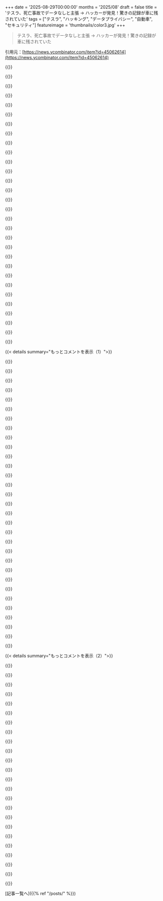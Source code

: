 +++
date = '2025-08-29T00:00:00'
months = '2025/08'
draft = false
title = 'テスラ、死亡事故でデータなしと主張 → ハッカーが発見！驚きの記録が車に残されていた'
tags = ["テスラ", "ハッキング", "データプライバシー", "自動車", "セキュリティ"]
featureimage = 'thumbnails/color3.jpg'
+++

> テスラ、死亡事故でデータなしと主張 → ハッカーが発見！驚きの記録が車に残されていた

引用元：[https://news.ycombinator.com/item?id=45062614](https://news.ycombinator.com/item?id=45062614)




{{<matomeQuote body="https://archive.is/s1psp" userName="metaphor" createdAt="2025/08/29 12:10:05" color="">}}




{{<matomeQuote body="数年前にeBayでModel 3のインフォテインメントユニット買ってハッキングしたら、データ量がヤバかったんだ。VINから廃車オークション見つけて、最終的な事故場所がNC州のT字路だってわかったよ。Googleストリートビューで見たら、その車がぶつかったであろう木が見えたね。過去のオーナーの生活（家、職場、行ったお店）とか、GPSの位置情報が全部記録されてたんだ。" userName="clipclopflop" createdAt="2025/08/29 12:45:35" color="#ff33a1">}}




{{<matomeQuote body="これってTeslaだけじゃないんだよな。現代のほとんどのインフォテインメントシステムに当てはまることなんだ。車はもう顧客のものじゃなくて、メーカーにとっては継続的な収益源って、上層部は考えてるんだよ。キャリアの初期に有名自動車会社のインフォテインメントチームで働いてたけど、顧客のプライバシーとデータについては毎日上司や他のエンジニアと議論してたけど、いつも少数派だったんだ。" userName="Shocka1" createdAt="2025/09/04 16:44:36" color="#38d3d3">}}




{{<matomeQuote body="へー！ハードウェアってどんな感じ？LinuxっぽいコンピューターにSDカードとかSSDが入ってるの？ファイルシステムは何？" userName="foobarian" createdAt="2025/08/29 13:26:58" color="">}}




{{<matomeQuote body="ハードウェア的には、古いユニットはIntel AtomベースのCPUだったよ（最新世代はAMDだと思うけどね）。ハードウェアは典型的な組み込みシステムって感じで、CPU＋eMMC＋Bluetooth/Wi-Fi MCU＋セルラー子カード。OSはLinuxとQT UIなんだ。新しいハードウェアだと変わってるはずだけど、前の世代は暗号化（dmcrypt）を使ってなかったから、データは全部保護されてなかったんだ。" userName="clipclopflop" createdAt="2025/08/29 14:24:32" color="#ff33a1">}}




{{<matomeQuote body="追記だけど、実際の自動運転部分のハードウェアスタックは、2つのカスタムARMチップを搭載した全く別のボードなんだ。ハードウェアとソフトウェアはもっと厳重にロックダウンされてて、OSやデータにはアクセスできないよ。Greenみたいな人たちが手に入れた自動運転の情報は、たぶん初代Model Sの自動運転ハードウェアがもっと防御が甘くて、アクセスしやすかった頃のものだと思うな。" userName="clipclopflop" createdAt="2025/08/29 14:52:34" color="#45d325">}}




{{<matomeQuote body="ここでの”ロックダウン”ってどういう意味？これってDRM関連、例えばHDCPやBlu-rayの暗号化キーがネットに流出したのとほぼ同じ状況じゃないの？せいぜい復号キーが各車にカスタムで、再現不可能（例えば、ランダムな製造プロセスで作られる）で、Teslaがこれを読み取ってそのキーでしか開けられないように全部暗号化するってこと？でも、復号されたデータは全部”オンダイ”に保たれるの？（それともRAMも暗号化されてるの？）" userName="pas" createdAt="2025/08/29 16:05:33" color="#45d325">}}




{{<matomeQuote body="ロックダウンってのは、ストレージデバイスがSoC/CPUを使って、ヒューズやOTPに書き込まれたキー（これは通常デバイスごとに異なるキー）でオンザフライで暗号化・復号されることだよ。ブートROM/ローダーは署名されたファームウェアイメージを要求するし、外部インターフェース（攻撃対象）への露出も制限されてる。俺の記憶だと、SoCに接続されてたUARTインターフェースですら、ブートローダーのかなり早い段階で無効化されてて、1つか2つのメッセージしか露出してなかったね。RAMが暗号化されてるなんてのは見たことないな。そろそろあのボードをストレージから引っ張り出して、もう少し突っ込んで調べてみる時期かもね。フォルトインジェクションにはあんまり強くないって話だし。" userName="clipclopflop" createdAt="2025/08/29 17:54:17" color="#45d325">}}




{{<matomeQuote body="最近の組み込みチップでは、外部プロセス（フラッシュ）用にオンダイ暗号化キーを生成するのが一般的になってるし、ROM用のワンタイム暗号化キー（オンダイROMに書き込まれた後、製造時に消去される）だってあり得るよ。RAMの暗号化は、チップが起動ごとに内部でキーを生成できるから、基本的にタダみたいなものなんだ。もっと深いロックダウンも可能だけど、深くなるほど一般的じゃないね。オンダイキーにたどり着くのは、ブートローダー攻撃を見つけられない限り、ほぼ不可能だよ。ブートローダー攻撃を探すこと自体が、場合によっては国際的な兵器条約の破壊に匹敵するって法的に言われることもあるくらいだし。ナビゲーションデータなんかにはフリートキーもあるだろうし、もちろん公開鍵ベースのファームウェア署名もね。これは今や当然の標準だよ。" userName="bdamm" createdAt="2025/08/29 16:27:44" color="#785bff">}}




{{<matomeQuote body="セキュアなコンピューティングってやつは登場したみたいだね。でも、俺たちにはその鍵がないんだよな。次はFairPhoneとか他のオープンなスマホに資金を出して、生き残れるように応援しなきゃな。ネットワークもオープンなスマホの参加を認めてくれるといいんだけどさ。" userName="pas" createdAt="2025/09/02 11:38:45" color="">}}




{{<matomeQuote body="TeslaのシステムはWindowsで、UIはC#じゃないかなって思うんだよね。UIの仕事で誘われたんだけど、もっと近かったら絶対飛びついてたな。当時、俺はちょっとしたTeslaファンボーイだったし、オフィス向かいのPalo AltoのDeer Creek Roadのあのエリアもすごく好きだったんだよ。" userName="gwbas1c" createdAt="2025/08/29 13:34:27" color="">}}




{{<matomeQuote body="Tesla MotorsのLinux関連のGitHubリポジトリはこれだよ。<br>https://github.com/teslamotors/linux" userName="flutas" createdAt="2025/08/29 13:41:45" color="#ff5733">}}




{{<matomeQuote body="もしこれ（TeslaのインフォテインメントシステムがWindowsやC#だという話）が本当なら、Teslaだけが業界で使えるカーインフォテインメントシステムを持ってるなんてことにはならないはずだよな。" userName="iamjake648" createdAt="2025/08/29 14:49:27" color="">}}




{{<matomeQuote body="TeslaのシステムはLinuxで、UIはQtなんだぜ。" userName="dagmx" createdAt="2025/08/29 13:50:32" color="#ff5733">}}




{{<matomeQuote body="以前のオーナーの生活…そしてもしかしたら死の一端が見えるってこと？" userName="normie3000" createdAt="2025/08/29 13:35:39" color="">}}




{{<matomeQuote body="その地域のニュース記事を調べてみたけど、報告されてる死亡事故は何も見つからなかったな。でも、もしかしたらってこともあるのか？" userName="clipclopflop" createdAt="2025/08/29 14:25:40" color="">}}




{{<matomeQuote body="roadway.reportとHacker Newsへの投稿だよ。<br>https://roadway.report/<br>https://news.ycombinator.com/item?id=41012443" userName="js2" createdAt="2025/08/29 15:44:43" color="#38d3d3">}}




{{<matomeQuote body="クラッシュデータがTeslaに自動送信されて、送られたらすぐ削除対象になるって理解で合ってる？もしそう設計されてるなら、Teslaがデータに単独でアクセスして、使うかどうか決めるためとしか思えないな。これは裁判ではダメなはずだけど、今のところ通ってるみたいだね。Teslaサーバーでのクラッシュデータ削除には監査証跡があるべきだけど、本当のところどうなのかは分からないな。" userName="fabian2k" createdAt="2025/08/29 12:38:39" color="#ff5733">}}




{{<matomeQuote body="優しく見れば、クラッシュ後に外部の人が車やメモリにアクセスして、オーナーのプライベートデータが漏れる可能性があるってことだよな。あと、車のデータが公になったら、誰がどう見せるかで言いなりになるから、調査は専門家だけがアクセスできた方が安全なんだろう。飛行機のフライトレコーダーが事故後に生データをすぐには公開しないのと似てるね。" userName="lgeorget" createdAt="2025/08/29 13:07:29" color="#ff33a1">}}




{{<matomeQuote body="テスラがデータをしっかり保存して当局に渡すならいいんだけど、データはデバイス上でほぼ無保護だったし、復元もできなかったかもね。テスラは顧客のプライバシーを尊重することで知られてないし、事故の詳細を公表したこともあるんだ。それに、AutopilotやFSDに不利なデータを「紛失」する動機もあるからね。" userName="fabian2k" createdAt="2025/08/29 13:11:34" color="#ff33a1">}}




{{<matomeQuote body="個人的には、自分の車が勝手に当局にチクるのは嫌だな。" userName="sanex" createdAt="2025/08/29 13:20:04" color="">}}




{{<matomeQuote body="「テスラがデータに単独アクセス」って言うけど、全ての自動車メーカーがそうだよ。データ記録や取得に標準規格はないし、部品によってはサプライヤーしか読み取れないデータもあるんだ。" userName="phkahler" createdAt="2025/08/29 13:47:50" color="#ff33a1">}}




{{<matomeQuote body="もしテスラにアップロードされる他の種類のデータがあって、衝突データもそのコードを流用してたら、テスラに保存された時点で車からデータを消すのは、ストレージ不足を防ぐ合理的理由になる。もちろん、衝突事故の場合は最善じゃないけど、悪意で消されたわけじゃない可能性もあるってこと。" userName="Someone" createdAt="2025/08/29 13:00:52" color="#ff5c5c">}}




{{<matomeQuote body="ほとんど間違ってるよ。少なくともアメリカではね。車にEDRがあれば、収集するデータは法律で定められてる。取得に標準インターフェースはないけど、メーカーは第三者が使える商用データ取得ツールを提供しなきゃいけないんだ。<br>https://www.ecfr.gov/current/title-49/subtitle-B/chapter-V/p..." userName="dghlsakjg" createdAt="2025/08/29 14:42:39" color="#785bff">}}




{{<matomeQuote body="「この通話は品質向上のため録音されます」みたいなもんだろ。録音されると困る場合は「録音されてない」ってことにして、都合がいい時だけ記録があるってね。テスラは顧客データ（大量にあるのに）の扱いがずさんなことで有名。最近、車内ビデオが社内で回し見されてたって記事もあったし、自動運転のテスラでポルノ女優が撮影した映像も、「品質向上のため」に社内を回ったんだろうな。" userName="ChrisMarshallNY" createdAt="2025/08/29 14:23:11" color="#ff5c5c">}}




{{<matomeQuote body="ドライバーが自分の行動に責任を持つ世界は、公正で安全だと思う。もし不注意や無謀な運転で事故を起こしたら、事実が明らかになってそれ相応の罰を受けるべきだ。無関係な人が他人のミスの責任を負うよりずっといい。そうすれば、みんな無謀な運転を二度としないようになるだろうし、もしならなくても、少なくとも自業自得ってこと。" userName="sfn42" createdAt="2025/08/29 16:43:08" color="#ff33a1">}}




{{<matomeQuote body="データ保持は法律部門にとって最重要事項だ。コードの再利用でデータ保持の決定が偶然に行われるなんてありえない。データが記録されるたびに、法律部門は裁判官の前で手ぶらにならないよう、保持についてすぐに確認する。車が記録するすべてのバイトと、その管理方法は、法律部門によって細部まで文書化されるはずだよ。" userName="cube00" createdAt="2025/08/29 13:19:37" color="#38d3d3">}}




{{<matomeQuote body="この見方が正しいと思う。プライバシーはすごく重要だけど、車は基本的に凶器だ。公道で使うなら、プライバシーと他の利益のバランスを取る責任が多少は伴うはずだよ。" userName="atq2119" createdAt="2025/08/29 21:32:09" color="#ff5c5c">}}




{{<matomeQuote body="「この通話は品質向上のため録音されます」ってのは、免責事項だけど、録音の許可も与えてるってことだよ。" userName="criddell" createdAt="2025/08/29 14:35:50" color="">}}




{{<matomeQuote body="あなたの車じゃなくて、テスラからライセンスされたソフトウェアが個人情報を晒してるんだよ。" userName="souterrain" createdAt="2025/08/29 13:53:46" color="#ff5733">}}




{{< details summary="もっとコメントを表示（1）">}}

{{<matomeQuote body="この法律って空車重量が2,495kg（5,500ポンド）以下の車が対象みたいだね。俺のF-150ですら対象外になりそうだよ。" userName="sidewndr46" createdAt="2025/08/29 15:17:42" color="">}}




{{<matomeQuote body="そうだよね。会社との通話を録音してた知り合いがいて、免責事項がないと「この通話は録音されてます」って伝えてたらしい。そしたらほとんどの会社がすぐに電話切ったって言ってたな。でも、その録音が役に立ったって話は聞いたことないけどね。" userName="ChrisMarshallNY" createdAt="2025/08/29 14:45:38" color="">}}




{{<matomeQuote body="それってちょっとバカな反応だよ、ごめんね。<br>車が情報を晒すってことは、逆に相手のドライバーを晒したり、自分が悪くないって証明したりもできるってことだよ。" userName="renox" createdAt="2025/08/30 07:13:43" color="#ff5733">}}




{{<matomeQuote body="電子機器を最小限にした車の制御ユニットって手に入らないのが残念だね。実装されてないはずの機能が動くなんて、面白いよね。" userName="salawat" createdAt="2025/08/29 14:10:45" color="">}}




{{<matomeQuote body="俺の過失じゃないなら喜んでデータ公開するよ。もし俺の過失なら、アメリカ合衆国憲法修正第5条の権利を行使して公開を拒否するね。もし俺が意識不明になったら、どうでもいいから遺産で公開してくれ。" userName="sanex" createdAt="2025/08/30 12:51:01" color="#785bff">}}




{{<matomeQuote body="車は追跡装置なんてなくても、100年も前から公道で使われてたんだぜ。" userName="miohtama" createdAt="2025/08/30 20:06:39" color="">}}




{{<matomeQuote body="「うっかり」都合の悪いデータを全部削除できないって法律があるの？" userName="onlyrealcuzzo" createdAt="2025/08/29 15:17:06" color="">}}




{{<matomeQuote body="そうだよな。多くの罪のない人が、車の運転の責任を理解してないバカのせいで大変な目に遭ったり、命を落としたりしてきたんだ。<br>もしテクノロジーでそういう奴らを裁けるなら、俺は100%賛成。奴らは報いを受けるべきだし、被害者は正義を得るべきだよ。" userName="sfn42" createdAt="2025/08/30 21:51:37" color="#45d325">}}




{{<matomeQuote body="データの保持や削除は法律的に重要だよね。Teslaのソフトウェアの訓練データに保持義務があるかは不明だけど。<br>「コードの再利用でこういうミスは起きない」って言うけど、Teslaならありえそうだよ。<br>例えば、クラッシュ時にデータ全アップロードする機能の後に「アップロードしたらデータ削除」機能を追加したら、こういうバグは簡単に起きるだろうね。" userName="Someone" createdAt="2025/08/29 14:08:05" color="#ff5733">}}




{{<matomeQuote body="電気自動車ってバッテリー管理や効率、ルート計画とか、コンピューターがめっちゃ重要なんだよな。エンジン車とは全然違う。Teslaがこれに力を入れてるのは正解だね。Slateみたいな会社がどう出るか楽しみ。" userName="MetaWhirledPeas" createdAt="2025/08/29 16:36:55" color="#ff5733">}}




{{<matomeQuote body="昔、ある男が録音した電話会話でEvil Corpを訴えた話があったな。Evil Corpは「同意がないから違法だ！」って言ったけど、男はEvil Corpの免責事項に「通話は録音される」って書いてあるじゃんって反論。裁判官が男の味方について訴訟が進んだんだ。Evil Corpはケーブル会社だったような…。" userName="jimt1234" createdAt="2025/08/29 16:03:35" color="#45d325">}}




{{<matomeQuote body="俺が「最小限」って言ったのはね、メーカーが広範囲なデータ収集やソフトウェアでの機能制限なしに、必要最低限の機能だけ提供するって意味だったんだ。でも実際は、監視とか搾取目的のシステムを支えるためにソフトウェアが使われてるじゃん？これじゃ「最小限」とは言えないよな。" userName="salawat" createdAt="2025/08/29 17:36:56" color="#45d325">}}




{{<matomeQuote body="データが記録されたら法務部がすぐにデータ保持について確認するって話だけど、俺の経験だと、むしろディスカバリーでの予期せぬ事態を避けるために、メールを90日で自動削除するポリシーを設定してるぜ。" userName="mattmcknight" createdAt="2025/08/29 14:34:14" color="">}}




{{<matomeQuote body="これって大型トラックには関係ないかもだけど、ほとんどのセダンは当てはまるよね。もしかして「大型車の方が安く作れる」って話と関係あるのかな？" userName="jayd16" createdAt="2025/08/29 15:26:25" color="">}}




{{<matomeQuote body="「俺には修正第5条の権利はない！」って言ってるけど、それは違うぞ。修正第5条は自己負罪を強要されない権利だ。犯罪を犯したか分からない事故には適用されないし、政府からの強制に抵抗する権利であって、自分の持ち物が証拠になるのは防げない。血まみれのナイフが証拠にならないなんて馬鹿げてるだろ？民事訴訟で証拠を出さないと、法廷侮辱罪になるぞ。" userName="mjx0" createdAt="2025/08/30 22:21:58" color="#785bff">}}




{{<matomeQuote body="全員が追跡されるような社会を望むなら、それは今の中国と一緒だぞ。プライバシーがないことには代償があるんだ。「100%賛成」なら、今すぐ中国に移住すればいいじゃん。" userName="miohtama" createdAt="2025/08/31 09:40:59" color="#45d325">}}




{{<matomeQuote body="「俺の友人が『この通話は録音されてます』って言うと、企業はすぐ電話を切ったらしい。」誰かが録音宣言したら、電話を切るべきだよ。大抵、法的に使うための脅しだからな。企業側なら、上司や法務部に報告すべき。顧客サポートが録音するのは、客がサポートとのやり取りについて嘘をつくことが多すぎるからだよ。昔は「無料交換って言われた！」とか嘘をつく奴が多かったけど、録音で全部バレてたんだ。" userName="Aurornis" createdAt="2025/08/29 16:01:08" color="#38d3d3">}}




{{<matomeQuote body="陪審員に見せられたビデオで、Teslaは170フィート先の車両と116フィート先の歩行者を検知してたらしい。なのに、ビデオを見ると、McGeeが近づくにつれて、Teslaはアンゴロのトラックを通り抜けるルートを計画してたんだって。まさに彼と彼女が標識の陰に立ってた場所だぜ。Teslaは検知してるのに、そこを突っ切るルートを選ぶのかよ？このソフトウェア、マジでヤバすぎないか？" userName="breadwinner" createdAt="2025/08/29 13:56:44" color="#45d325">}}




{{<matomeQuote body="やばい動画がこれだよ: https://vimeo.com/1093113127/e1fb6c359c<br>歩行者を検知してその中を通り抜ける経路を計画する、どころじゃない。歩行者を轢いて、さらにその中を通り抜ける経路を計画して仕留めるって、これもうめちゃくちゃだろ。" userName="Veserv" createdAt="2025/08/29 16:06:32" color="">}}




{{<matomeQuote body="うわー！最悪なのは、Teslaが子供を轢いたことすら検知してなかったってことだよ。これだとひき逃げの罪にも問われるぞ。車陰から飛び出してきた子供を轢くのは、状況によっては人間でもありえるかもしれない。でも、人間なら何事もなかったかのように走り続けるなんてしないよ（よほどの鬼畜じゃない限りね）。" userName="insane_dreamer" createdAt="2025/08/29 18:22:25" color="#ff33a1">}}




{{<matomeQuote body="それだけじゃないぞ、人間なら法律で決められてるスクールバスのために止まるはずだろ。だから、エラーは(1)スクールバスで車を止めないこと、(2)子供を轢いたこと、(3)子供を轢いたことを検知しなかったことの3つだな。" userName="breadwinner" createdAt="2025/08/29 19:06:29" color="#ff5c5c">}}




{{<matomeQuote body="問題は、このソフトウェアがとてつもなく高い耐障害性を持たなきゃいけないのに、これだけ複雑だとそれがめちゃくちゃ難しいってことだ。99.9%の精度じゃ全然足りないんだよ。だって、スクールバス1000台を通過するたびに子供を殺すかもしれないってことだからな。コンピュータが昔より多くの仕事をしてるのに、いまだに飛行機にパイロットがいるのはそのためだろ。" userName="insane_dreamer" createdAt="2025/08/29 19:36:43" color="#ff5c5c">}}




{{<matomeQuote body="俺はWaymoに何度も乗ったことあるけど、いつもスムーズだったよ。だから自動運転は可能なはずなんだ。TeslaのCEOが「人間は運転に目しか使わないから、ウチの車はカメラだけでLiDARは不要」みたいな独断的なルールを決めてるのが問題なんだよな。ロボットカーは人間と同じようには運転できないってことを、彼は受け入れるべきだ。ロボットカーは人間よりうまく運転できるけど、それは彼ら自身のやり方でやらなきゃいけないんだ。" userName="breadwinner" createdAt="2025/08/29 20:10:27" color="#ff33a1">}}




{{<matomeQuote body="タクシーは違うよね。ロボタクシーなら、何かあったときに自分のせいにならないから乗ってもいいかなって思うかもしれない。バスや電車と同じだ。でも、FSD搭載の自家用車（LiDARがあろうとなかろうと）は、高速道路みたいな特定の状況を除いては信用しないよ。だって、もし何かあったらFSDが失敗したとしても、結局俺の責任になるだろうからね。" userName="insane_dreamer" createdAt="2025/08/30 00:26:57" color="#45d325">}}




{{<matomeQuote body="＞ FSDが失敗したとしても俺の責任になるだろうからね<br>MercedesのDrive Pilot [1] を運転してる場合を除いては、そうだな。この場合、Mercedesが責任を負うことになるよ [2]。Drive PilotはまだFSDじゃないけど、機能が増えればMercedesも責任を引き受ける方針を続けるだろうな。<br>[1] https://www.mbusa.com/en/owners/manuals/drive-pilot<br>[2] https://www.roadandtrack.com/news/a39481699/what-happens-if-..." userName="breadwinner" createdAt="2025/08/30 01:23:10" color="#38d3d3">}}




{{<matomeQuote body="＞ 99.9%の精度じゃ足りない、スクールバス1000台通過するたびに子供を殺すかもしれないってことだから<br>それに対して高い精度は必要ないんじゃない？スクールバスを追い越さないのがルールだから、それは出会った1000台の（停止中の）バスにつき1回の違法な追い越しってことになる。それに、全ての違法なバス追い越しが必ずしも子供を即座の危険にさらすわけじゃないだろ。" userName="ndsipa_pomu" createdAt="2025/08/30 00:36:27" color="">}}




{{<matomeQuote body="通勤中に毎日停止中のバスに遭遇することだってあるだろう。重要なイベントに対しては、間違いなくその精度レベルが必要だよ。" userName="insane_dreamer" createdAt="2025/08/30 05:29:02" color="#785bff">}}




{{<matomeQuote body="AIってこれまで見たことないくらいすごいもので、世界を大きく変えるだろうな。文字通りSkynetになるだろうけど、Counter-StrikeのBotみたいにパスファインドするところは無視してくれ。" userName="skeezyboy" createdAt="2025/08/29 14:22:34" color="">}}




{{<matomeQuote body="https://waymo.com/rides/san-francisco/<br>WaymoならSFでいつでも乗れるし、毎日何千回も成功してるんだぜ。" userName="AndrewKemendo" createdAt="2025/08/29 15:35:42" color="">}}




{{<matomeQuote body="OPはさ、イーロンが『近いうちに出る』って言ってたのに、結局10年も経ってるのに実現してないことを皮肉ってるんじゃない？目標はどんどん変わるし、やつらはWaymoにかなり遅れてる（pun intended）みたいだね。" userName="myvoiceismypass" createdAt="2025/08/29 16:00:00" color="">}}

{{</details>}}




{{< details summary="もっとコメントを表示（2）">}}

{{<matomeQuote body="Waymoが成し遂げたことは本当に素晴らしいし、信頼できる交通手段になってると思うよ。でも、まだ地域限定だよね。SFが管理された環境ってわけじゃないけど、重要な制約だ。でも、たぶん自動運転の一般的な解決策をいつか実現するための正しい道なんだろうな。" userName="raxxorraxor" createdAt="2025/09/03 13:37:28" color="#45d325">}}




{{<matomeQuote body="で、Waymoはさ、さっきのWaymoの状況を回避するためにどれだけのMan-hoursを費やしたんだよ？" userName="skeezyboy" createdAt="2025/08/29 15:49:02" color="">}}




{{<matomeQuote body="自動運転車はみんな同じじゃないよ。TeslaとWaymoは別物だ。Waymoが動くサービスにどれだけMan-hoursを費やしたかが、君にとってなんでそんなに重要なの？もし『多すぎる』と判断したら失格なの？" userName="overfeed" createdAt="2025/08/29 16:20:36" color="">}}




{{<matomeQuote body="AIに与えられてる今の過剰な称賛を俺は軽蔑してるよ。もしMicrosoft Clippyが『賢い』って言えないなら、LLMだって賢くないだろ。20年前にもっと劣化したバージョンが全部あったのに、誰もComputer VisionとかNLPとか覚えてないのか？" userName="skeezyboy" createdAt="2025/09/02 10:39:00" color="">}}




{{<matomeQuote body="テスラはオブジェクトパーマネンスがない『犬／豚問題』抱えてない？170フィートで検知されても、近づくと消えちゃうとか。止まった車や標識とか、固定物はフィルタリングされるのは普通だけど、他のメーカーのドライバーはアシスタンス機能をそこまで信用しないよね。<br>参考: https://m.youtube.com/watch?v=LaK_8-3pWKk" userName="toast0" createdAt="2025/08/29 16:11:20" color="#45d325">}}




{{<matomeQuote body="オブジェクトパーマネンスって超重要だよね。だからテスラは3、4年前にシステムに導入したって、めっちゃアピールしてたんだよ。" userName="bdamm" createdAt="2025/08/29 16:30:13" color="">}}




{{<matomeQuote body="衝突は2019年のことだから、3、4年前って言うとちょっと遅い話だよね。" userName="toast0" createdAt="2025/08/29 16:50:51" color="">}}




{{<matomeQuote body="彼らが言ってるのは、衝突した相手じゃなくて別の車や歩行者を検知したって意味じゃないかな？（もし被害者だったら、『a』とは言わないだろうしね。）" userName="vilhelm_s" createdAt="2025/08/29 15:41:30" color="#ff5733">}}




{{<matomeQuote body="記事からの引用だけど、事故直後にデータが自動でサーバーにアップロードされて、テスラ本社から受信確認が来たんだって。<br>で、すぐにそのデータは車から『unlinked』されて削除対象になったらしい。これ、テスラでは普通なんだって。マジかよ…って感じだよね。" userName="metaphor" createdAt="2025/08/29 12:25:22" color="#785bff">}}




{{<matomeQuote body="これ、どうやったら正当化できるか想像してみたけど、コンプライアンスや法的な問題、データ保持とか色んな疑問が出てくるよね。こんなコードを導入したやつら、一体誰なんだよ。<br>というか、一人の仕業じゃないってことね。" userName="A4ET8a8uTh0_v2" createdAt="2025/08/29 12:39:04" color="#ff33a1">}}




{{<matomeQuote body="もし悪意がないとしたら、車のメモリ節約のためじゃないかな。データがサーバーにアップロードされたんなら、車に残す意味ないもんね。" userName="colejohnson66" createdAt="2025/08/29 12:43:54" color="#38d3d3">}}




{{<matomeQuote body="これ、結構普通のテレメトリーアップロードっぽいな。送信して、受信確認までコピー残して、成功したら消すって流れ。なんか言葉のせいで怪しく聞こえるだけじゃない？『unlinked』は、ファイルを削除するPOSIXコールだよ。俺、10ドル賭けるわ。" userName="wat10000" createdAt="2025/08/29 12:57:59" color="#ff33a1">}}




{{<matomeQuote body="『マジかよ』って思ったのは、サーバーからデータ消したって部分ね。あなたが引用した車から消すってのは、別に普通に聞こえるけど。" userName="raincole" createdAt="2025/08/29 13:09:00" color="#ff5733">}}




{{<matomeQuote body="衝突した車から衝突データを消すようにソフトウェアが設計されてるって、おかしいと思わない？" userName="lexicality" createdAt="2025/08/29 13:16:53" color="">}}




{{<matomeQuote body="テスラにあんなに信頼を置く人がいるなんて信じられないよ。EVのリードを失ってAIやロボットの超大国になろうとしてるにしても、こんな企業行動は望まないよね？ これはまるでAperture Scienceレベルの企業不正だよ。" userName="ryandvm" createdAt="2025/08/29 13:38:36" color="#45d325">}}




{{<matomeQuote body="問題のアーティファクトはアップロードするための一時アーカイブだったんだ。これをunlinkしないシナリオなんて考えられないね。" userName="jeffbee" createdAt="2025/08/29 12:46:52" color="">}}




{{<matomeQuote body="こんなのは企業じゃよくあることだよ。リーダーへのカルト的な崇拝は別としてね。US企業だけじゃなく、VWの排ガス不正も酷かったけど、今も絶好調だし。あれは大騒ぎだったけど、テスラから見えてくるのはいつもの企業行動って感じだ。" userName="flatline" createdAt="2025/08/29 13:55:07" color="#785bff">}}




{{<matomeQuote body="それは100％間違ってるね。標準的なやり方では、衝突に関するファイルは「ロック」されて、ローカルで削除されないようにするんだよ。" userName="OutOfHere" createdAt="2025/08/29 13:08:32" color="">}}




{{<matomeQuote body="これは車だよ。死亡事故を起こす可能性がある車両だ。ウェブサイトなんかじゃない。こんなやり方が『監視不足』とか『かなり標準的』なわけがないんだ。自分のシステムが何をしているか考えてないにしても（これが一番好意的な説明だけど）、お前は意図的にやったかのように責任があるんだぞ。" userName="aredox" createdAt="2025/08/29 13:16:40" color="#785bff">}}




{{<matomeQuote body="それで、サーバーのコピーまで削除するってこと？" userName="JumpCrisscross" createdAt="2025/08/29 13:01:40" color="">}}




{{<matomeQuote body="テスラのソフトは車の人じゃなくソフトウェアの人が作ってるのが特徴で、良い面も悪い面もある。車には不適切かもしれないけど、記事の仰々しいトーンはひどいね。退屈なシステムを興奮させるような邪悪なものに見せかける、最悪の紫の散文だよ。unlink()呼び出しを怪しく見せなくても主張はできたはずだ。" userName="wat10000" createdAt="2025/08/29 13:22:10" color="#ff5733">}}




{{<matomeQuote body="それが間違いだとは思わないな。技術的には正しいけど、数ヶ月後に自分やPM、その上司、さらに上の上司とか、みんながひとつのエッジケースを見落としてたコードをデプロイしたことない？ どのソフトウェア開発者もそんな経験はないって言うのか？" userName="giancarlostoro" createdAt="2025/08/29 13:43:41" color="">}}




{{<matomeQuote body="怪しいのは、サーバー上のデータも誰かが『意図的に削除』することだね。これはプロセスがクラッシュしてもコンピューターが動き続けるようなクラッシュダンプとは違う。まるで飛行機のブラックボックスがデータをメーカーにアップロードした後、墜落後に自分で削除するようなものだよ。" userName="tobias3" createdAt="2025/08/29 13:03:53" color="#ff5c5c">}}

{{</details>}}



[記事一覧へ]({{% ref "/posts/" %}})
